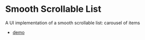 # Smooth Scrollable List

A UI implementation of a smooth scrollable list: carousel of items

- [demo](https://leandrotk.github.io/ui-challenges/smooth-scrollable-list/)
